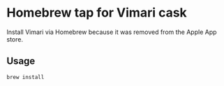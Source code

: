 # Homebrew tap for Vimari cask

Install Vimari via Homebrew because it was removed from the Apple App store.

## Usage

```bash
brew install 
